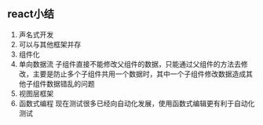 <!-- # react小结 -->
## react小结
1. 声名式开发
2. 可以与其他框架并存
3. 组件化
4. 单向数据流
  子组件直接不能修改父组件的数据，只能通过父组件的方法去修改，主要是防止多个子组件共用一个数据时，其中一个子组件修改数据造成其他子组件数据错乱的问题  
5. 视图层框架
6. 函数式编程
  现在测试很多已经向自动化发展，使用函数式编辑更有利于自动化测试